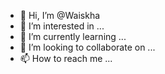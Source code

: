- 👋 Hi, I’m @Waiskha
- 👀 I’m interested in ...
- 🌱 I’m currently learning ...
- 💞️ I’m looking to collaborate on ...
- 📫 How to reach me ...

<!---
Waiskha/Waiskha is a ✨ special ✨ repository because its `README.md` (this file) appears on your GitHub profile.
You can click the Preview link to take a look at your changes.
--->
